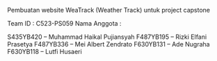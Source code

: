 Pembuatan website WeaTrack (Weather Track) untuk project capstone

Team ID : C523-PS059
Nama Anggota :

S435YB420 – Muhammad Haikal Pujiansyah
F487YB195 – Rizki Elfani Prasetya
F487YB336 – Mei Albert Zendrato
F630YB131 – Ade Nugraha
F630YB118 – Lutfi Husaeri
